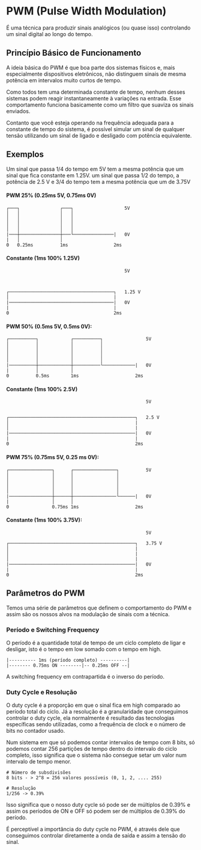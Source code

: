 # PWM (Pulse Width Modulation)
É uma técnica para produzir sinais analógicos (ou quase isso) controlando um sinal digital ao longo do tempo.

## Princípio Básico de Funcionamento
A ideia básica do PWM é que boa parte dos sistemas físicos e, mais especialmente dispositivos eletrônicos, não distinguem sinais de mesma potência em intervalos muito curtos de tempo.

Como todos tem uma determinada constante de tempo, nenhum desses sistemas podem reagir instantaneamente à variações na entrada. Esse comportamento funciona basicamente como um filtro que suaviza os sinais enviados.

Contanto que você esteja operando na frequência adequada para a constante de tempo do sistema, é possível simular um sinal de qualquer tensão utilizando um sinal de ligado e desligado com potência equivalente.

## Exemplos

Um sinal que passa 1/4 do tempo em 5V tem a mesma potência que um sinal que fica constante em 1.25V. um sinal que passa 1/2 do tempo, a potência de 2.5 V e 3/4 do tempo tem a mesma potência que um de 3.75V

#### PWM 25% (0.25ms 5V, 0.75ms 0V)
```
┌───┐               ┌───┐                   5V         
│   │               │   │               
│   │               │   │               
│   │               │   │               
│   │               │   │                   
|───┼───────────────┼───└───────────────|   0V
|   │               │   
0   0.25ms          1ms                 2ms
``` 


#### Constante (1ms 100% 1.25V)
```
                                            5V



┌───────────────────────────────────────┐   1.25 V         
│                                       |
|───────────────────────────────────────|   0V
|                                       |   
0                                       2ms
```

#### PWM 50% (0.5ms 5V, 0.5ms 0V):
```
┌──────────┐            ┌──────────┐                5V         
│          │            │          │               
│          │            │          │               
│          │            │          │               
│          │            │          │                   
|──────────┼────────────┼──────────└────────────|   0V
|          │            │          
0          0.5ms        1ms                     2ms
``` 

#### Constante (1ms 100% 2.5V)
``` 
                                                    5V


┌───────────────────────────────────────────────┐   2.5 V         
│                                               |
│                                               |
|───────────────────────────────────────────────|   0V
|                                               |   
0                                               2ms
``` 


#### PWM 75% (0.75ms 5V, 0.25 ms 0V):
```
┌────────────────┐      ┌────────────────┐          5V         
│                │      │                │               
│                │      │                │               
│                │      │                │               
│                │      │                │                   
|────────────────┼──────┼────────────────└──────|   0V
|                │      │                
0                0.75ms 1ms                     2ms

```


#### Constante (1ms 100% 3.75V):
```
                                                    5V

┌───────────────────────────────────────────────┐   3.75 V         
│                                               |
│                                               |
│                                               |
|───────────────────────────────────────────────|   0V
|                                               |   
0                                               2ms
``` 


## Parâmetros do PWM
Temos uma série de parâmetros que definem o comportamento do PWM e assim são os nossos alvos na modulação de sinais com a técnica.

### Período e Switching Frequency
O período é a quantidade total de tempo de um ciclo completo de ligar e desligar, isto é o tempo em low somado com o tempo em high.
```
|---------- 1ms (período completo) ----------|
|-------- 0.75ms ON --------|-- 0.25ms OFF --|
```

A switching frequency em contrapartida é o inverso do período.

### Duty Cycle e Resolução
O duty cycle é a proporção em que o sinal fica em high comparado ao período total do ciclo. Já a resolução é a granularidade que conseguimos controlar o duty cycle, ela normalmente é resultado das tecnologias específicas sendo utilizadas, como a frequência de clock e o número de bits no contador usado.

Num sistema em que só podemos contar intervalos de tempo com 8 bits, só podemos contar 256 partições de tempo dentro do intervalo do ciclo completo, isso significa que o sistema não consegue setar um valor num intervalo de tempo menor.

```
# Número de subsdivisões
8 bits - > 2^8 = 256 valores possíveis (0, 1, 2, .... 255)

# Resolução
1/256 -> 0.39%
```

Isso significa que o nosso duty cycle só pode ser de múltiplos de 0.39% e assim os períodos de ON e OFF só podem ser de múltiplos de 0.39% do período.  

É perceptível a importância do duty cycle no PWM, é através dele que conseguimos controlar diretamente a onda de saída e assim a tensão do sinal.


